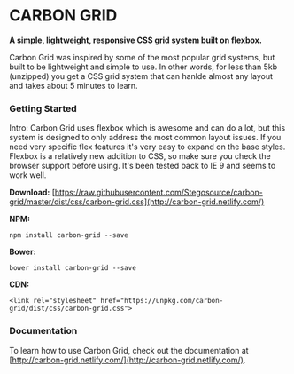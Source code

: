 # CARBON GRID
**A simple, lightweight, responsive CSS grid system built on flexbox.**

Carbon Grid was inspired by some of the most popular grid systems, but built to be lightweight and simple to use. In other words, for less than 5kb (unzipped) you get a CSS grid system that can hanlde almost any layout and takes about 5 minutes to learn.

### Getting Started

Intro: Carbon Grid uses flexbox which is awesome and can do a lot, but this system is designed to only address the most common layout issues. If you need very specific flex features it's very easy to expand on the base styles. Flexbox is a relatively new addition to CSS, so make sure you check the browser support before using. It's been tested back to IE 9 and seems to work well.

**Download:**
[https://raw.githubusercontent.com/Stegosource/carbon-grid/master/dist/css/carbon-grid.css](http://carbon-grid.netlify.com/)

**NPM:**
```
npm install carbon-grid --save
```

**Bower:**
```
bower install carbon-grid --save
```

**CDN:**
```
<link rel="stylesheet" href="https://unpkg.com/carbon-grid/dist/css/carbon-grid.css">
```

### Documentation

To learn how to use Carbon Grid, check out the documentation at [http://carbon-grid.netlify.com/](http://carbon-grid.netlify.com/).
